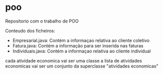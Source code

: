 # poo
Repositorio com o trabalho de POO

Conteudo dos ficheiros:
  - Empresarial.java: Contém a informaçao relativa ao cliente coletivo
  - Fatura.java: Contém a informação para ser inserida nas faturas
  - Individuais.java: Contém a informaçao relativa ao cliente individual

cada atividade economica vai ser uma classe
a lista de atividades economicas vai ser um conjunto da superclasse "atividades economicas"  
